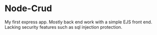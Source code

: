 # Node-Crud
My first express app. Mostly back end work with a simple EJS front end. Lacking security features such as sql injection protection.
